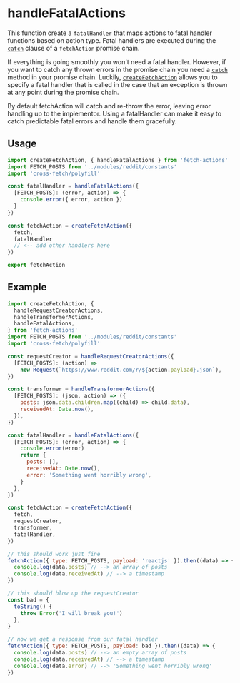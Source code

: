 # handleFatalActions

This function create a `fatalHandler` that maps actions to fatal handler functions based on action type. Fatal handlers are executed during the [`catch`](https://developer.mozilla.org/en-US/docs/Web/JavaScript/Reference/Global_Objects/Promise/catch) clause of a `fetchAction` promise chain.

If everything is going smoothly you won't need a fatal handler. However, if you want to catch any thrown errors in the promise chain you need a [`catch`](https://developer.mozilla.org/en-US/docs/Web/JavaScript/Reference/Global_Objects/Promise/catch) method in your promise chain. Luckily, [`createFetchAction`](./createFetchAction.md) allows you to specify a fatal handler that is called in the case that an exception is thrown at any point during the promise chain.

By default fetchAction will catch and re-throw the error, leaving error handling up to the implementor. Using a fatalHandler can make it easy to catch predictable fatal errors and handle them gracefully.

## Usage

```js
import createFetchAction, { handleFatalActions } from 'fetch-actions'
import FETCH_POSTS from '../modules/reddit/constants'
import 'cross-fetch/polyfill'

const fatalHandler = handleFatalActions({
  [FETCH_POSTS]: (error, action) => {
    console.error({ error, action })
  }
})

const fetchAction = createFetchAction({
  fetch,
  fatalHandler
  // <-- add other handlers here
})

export fetchAction
```

## Example

```js
import createFetchAction, {
  handleRequestCreatorActions,
  handleTransformerActions,
  handleFatalActions,
} from 'fetch-actions'
import FETCH_POSTS from '../modules/reddit/constants'
import 'cross-fetch/polyfill'

const requestCreator = handleRequestCreatorActions({
  [FETCH_POSTS]: (action) =>
    new Request(`https://www.reddit.com/r/${action.payload}.json`),
})

const transformer = handleTransformerActions({
  [FETCH_POSTS]: (json, action) => ({
    posts: json.data.children.map((child) => child.data),
    receivedAt: Date.now(),
  }),
})

const fatalHandler = handleFatalActions({
  [FETCH_POSTS]: (error, action) => {
    console.error(error)
    return {
      posts: [],
      receivedAt: Date.now(),
      error: 'Something went horribly wrong',
    }
  },
})

const fetchAction = createFetchAction({
  fetch,
  requestCreator,
  transformer,
  fatalHandler,
})

// this should work just fine
fetchAction({ type: FETCH_POSTS, payload: 'reactjs' }).then((data) => {
  console.log(data.posts) // --> an array of posts
  console.log(data.receivedAt) // --> a timestamp
})

// this should blow up the requestCreator
const bad = {
  toString() {
    throw Error('I will break you!')
  },
}

// now we get a response from our fatal handler
fetchAction({ type: FETCH_POSTS, payload: bad }).then((data) => {
  console.log(data.posts) // --> an empty array of posts
  console.log(data.receivedAt) // --> a timestamp
  console.log(data.error) // --> 'Something went horribly wrong'
})
```
